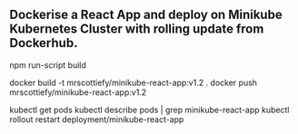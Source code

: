 ## Dockerise a React App and deploy on Minikube Kubernetes Cluster with rolling update from Dockerhub.


npm run-script build

docker build -t mrscottiefy/minikube-react-app:v1.2 .
docker push mrscottiefy/minikube-react-app:v1.2

kubectl get pods
kubectl describe pods | grep minikube-react-app
kubectl rollout restart deployment/minikube-react-app


